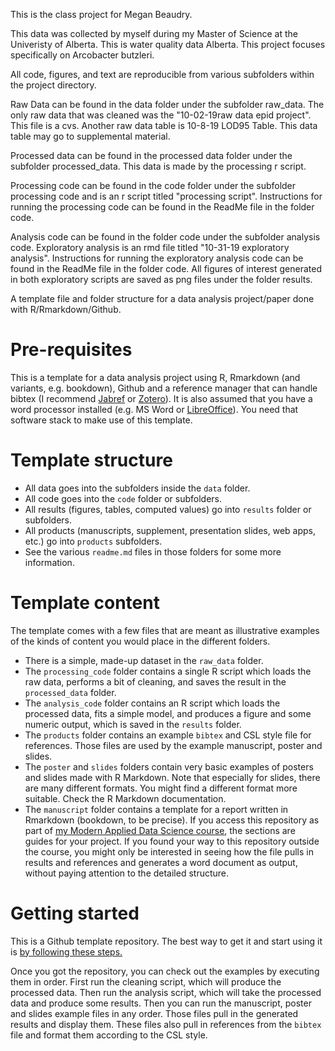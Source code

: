 This is the class project for Megan Beaudry.

This data was collected by myself during my Master of Science at the Univeristy of Alberta. 
This is water quality data Alberta. This project focuses specifically on Arcobacter butzleri. 

All code, figures, and text are reproducible from various subfolders within the project directory.

Raw Data can be found in the data folder under the subfolder raw_data. The only raw data that was cleaned was the "10-02-19raw data epid project". This file is a cvs. Another raw data table is 10-8-19 LOD95 Table. This data table may go to supplemental material.

Processed data can be found in the processed data folder under the subfolder processed_data. This data is made by the processing r script.  

Processing code can be found in the code folder under the subfolder processing code and is an r script titled "processing script". Instructions for running the processing code can be found in the ReadMe file in the folder code.

Analysis code can be found in the folder code under the subfolder analysis code. Exploratory analysis is an rmd file titled "10-31-19 exploratory analysis". Instructions for running the exploratory analysis code can be found in the ReadMe file in the folder code. All figures of interest generated in both exploratory scripts are saved as png files under the folder results.










A template file and folder structure for a data analysis project/paper done with R/Rmarkdown/Github. 

# Pre-requisites

This is a template for a data analysis project using R, Rmarkdown (and variants, e.g. bookdown), Github and a reference manager that can handle bibtex (I recommend [Jabref](http://www.jabref.org/) or [Zotero](https://www.zotero.org/)). It is also assumed that you have a word processor installed (e.g. MS Word or [LibreOffice](https://www.libreoffice.org/)). You need that software stack to make use of this template.

# Template structure

* All data goes into the subfolders inside the `data` folder.
* All code goes into the `code` folder or subfolders.
* All results (figures, tables, computed values) go into `results` folder or subfolders.
* All products (manuscripts, supplement, presentation slides, web apps, etc.) go into `products` subfolders.
* See the various `readme.md` files in those folders for some more information.

# Template content 

The template comes with a few files that are meant as illustrative examples of the kinds of content you would place in the different folders. 

* There is a simple, made-up dataset in the `raw_data` folder. 
* The `processing_code` folder contains a single R script which loads the raw data, performs a bit of cleaning, and saves the result in the `processed_data` folder.
* The `analysis_code` folder contains an R script which loads the processed data, fits a simple model, and produces a figure and some numeric output, which is saved in the `results` folder.
* The `products` folder contains an example `bibtex` and CSL style file for references. Those files are used by the example manuscript, poster and slides.
* The `poster` and `slides` folders contain very basic examples of posters and slides made with R Markdown. Note that especially for slides, there are many different formats. You might find a different format more suitable. Check the R Markdown documentation. 
* The  `manuscript` folder contains a template for a report written in Rmarkdown (bookdown, to be precise). If you access this repository as part of [my Modern Applied Data Science course](https://andreashandel.github.io/MADAcourse/), the sections are guides for your project. If you found your way to this repository outside the course, you might only be interested in seeing how the file pulls in results and references and generates a word document as output, without paying attention to the detailed structure.

# Getting started

This is a Github template repository. The best way to get it and start using it is [by following these steps.](https://help.github.com/en/articles/creating-a-repository-from-a-template)

Once you got the repository, you can check out the examples by executing them in order. First run the cleaning script, which will produce the processed data. Then run the analysis script, which will take the processed data and produce some results. Then you can run the manuscript, poster and slides example files in any order. Those files pull in the generated results and display them. These files also pull in references from the `bibtex` file and format them according to the CSL style.


